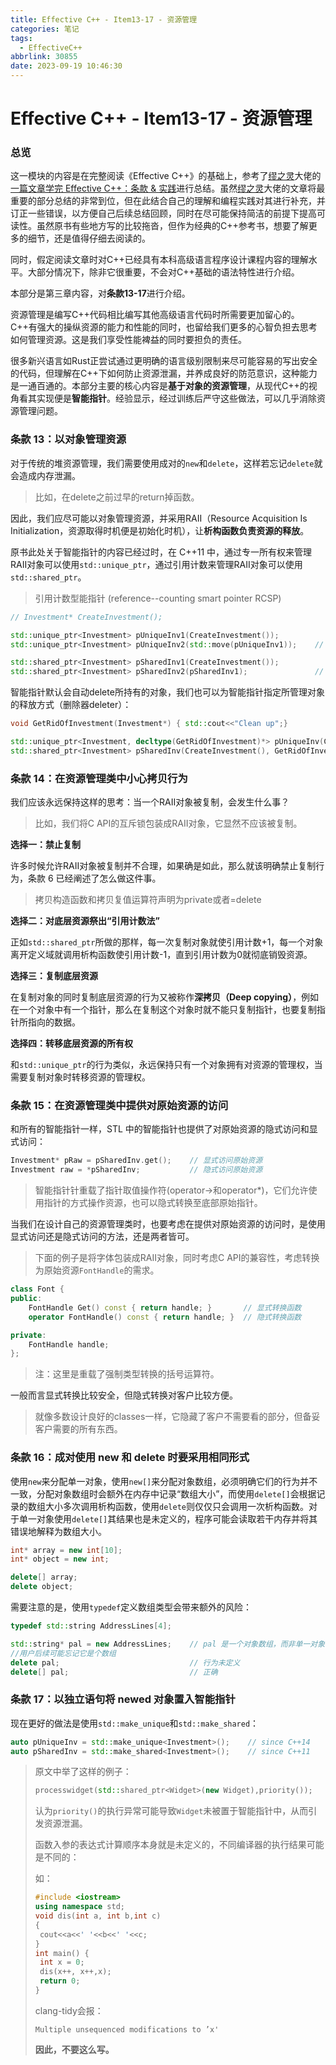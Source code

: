 ```yaml
---
title: Effective C++ - Item13-17 - 资源管理
categories: 笔记
tags:
  - EffectiveC++
abbrlink: 30855
date: 2023-09-19 10:46:30
---
```

# Effective C++ - Item13-17 - 资源管理

### 总览

这一模块的内容是在完整阅读《Effective C++》的基础上，参考了[缪之灵](https://www.zhihu.com/people/96-61-29-67)大佬的[一篇文章学完 Effective C++：条款 & 实践](https://zhuanlan.zhihu.com/p/613356779)进行总结。虽然[缪之灵](https://www.zhihu.com/people/96-61-29-67)大佬的文章将最重要的部分总结的非常到位，但在此结合自己的理解和编程实践对其进行补充，并订正一些错误，以方便自己后续总结回顾，同时在尽可能保持简洁的前提下提高可读性。虽然原书有些地方写的比较拖沓，但作为经典的C++参考书，想要了解更多的细节，还是值得仔细去阅读的。

同时，假定阅读文章时对C++已经具有本科高级语言程序设计课程内容的理解水平。大部分情况下，除非它很重要，不会对C++基础的语法特性进行介绍。

本部分是第三章内容，对**条款13-17**进行介绍。

资源管理是编写C++代码相比编写其他高级语言代码时所需要更加留心的。C++有强大的操纵资源的能力和性能的同时，也留给我们更多的心智负担去思考如何管理资源。这是我们享受性能裨益的同时要担负的责任。

很多新兴语言如Rust正尝试通过更明确的语言级别限制来尽可能容易的写出安全的代码，但理解在C++下如何防止资源泄漏，并养成良好的防范意识，这种能力是一通百通的。本部分主要的核心内容是**基于对象的资源管理**，从现代C++的视角看其实现便是**智能指针**。经验显示，经过训练后严守这些做法，可以几乎消除资源管理问题。

### 条款 13：以对象管理资源

对于传统的堆资源管理，我们需要使用成对的`new`和`delete`，这样若忘记`delete`就会造成内存泄漏。

> 比如，在delete之前过早的return掉函数。

因此，我们应尽可能以对象管理资源，并采用RAII（Resource Acquisition Is Initialization，资源取得时机便是初始化时机），让**析构函数负责资源的释放**。

原书此处关于智能指针的内容已经过时，在 C++11 中，通过专一所有权来管理RAII对象可以使用`std::unique_ptr`，通过引用计数来管理RAII对象可以使用`std::shared_ptr`。

> 引用计数型能指针 (reference--counting smart pointer RCSP)

```cpp
// Investment* CreateInvestment();

std::unique_ptr<Investment> pUniqueInv1(CreateInvestment());
std::unique_ptr<Investment> pUniqueInv2(std::move(pUniqueInv1));    // 转移资源所有权

std::shared_ptr<Investment> pSharedInv1(CreateInvestment());
std::shared_ptr<Investment> pSharedInv2(pSharedInv1);               // 引用计数+1
```

智能指针默认会自动delete所持有的对象，我们也可以为智能指针指定所管理对象的释放方式（删除器deleter）：

```cpp
void GetRidOfInvestment(Investment*) { std::cout<<"Clean up";}

std::unique_ptr<Investment, decltype(GetRidOfInvestment)*> pUniqueInv(CreateInvestment(), GetRidOfInvestment);
std::shared_ptr<Investment> pSharedInv(CreateInvestment(), GetRidOfInvestment);
```

### 条款 14：在资源管理类中小心拷贝行为

我们应该永远保持这样的思考：当一个RAII对象被复制，会发生什么事？

> 比如，我们将C API的互斥锁包装成RAII对象，它显然不应该被复制。

**选择一：禁止复制**

许多时候允许RAII对象被复制并不合理，如果确是如此，那么就该明确禁止复制行为，条款 6 已经阐述了怎么做这件事。

> 拷贝构造函数和拷贝复值运算符声明为private或者=delete

**选择二：对底层资源祭出“引用计数法”**

正如`std::shared_ptr`所做的那样，每一次复制对象就使引用计数+1，每一个对象离开定义域就调用析构函数使引用计数-1，直到引用计数为0就彻底销毁资源。

**选择三：复制底层资源**

在复制对象的同时复制底层资源的行为又被称作**深拷贝（Deep copying）**，例如在一个对象中有一个指针，那么在复制这个对象时就不能只复制指针，也要复制指针所指向的数据。

**选择四：转移底层资源的所有权**

和`std::unique_ptr`的行为类似，永远保持只有一个对象拥有对资源的管理权，当需要复制对象时转移资源的管理权。

### 条款 15：在资源管理类中提供对原始资源的访问

和所有的智能指针一样，STL 中的智能指针也提供了对原始资源的隐式访问和显式访问：

```cpp
Investment* pRaw = pSharedInv.get();    // 显式访问原始资源
Investment raw = *pSharedInv;           // 隐式访问原始资源
```

> 智能指针针重载了指针取值操作符(operator->和operator*)，它们允许使用指针的方式操作资源，也可以隐式转换至底部原始指针。

当我们在设计自己的资源管理类时，也要考虑在提供对原始资源的访问时，是使用显式访问还是隐式访问的方法，还是两者皆可。

> 下面的例子是将字体包装成RAII对象，同时考虑C API的兼容性，考虑转换为原始资源`FontHandle`的需求。

```cpp
class Font {
public:
    FontHandle Get() const { return handle; }       // 显式转换函数
    operator FontHandle() const { return handle; }  // 隐式转换函数

private:
    FontHandle handle;
};
```

> 注：这里是重载了强制类型转换的括号运算符。

一般而言显式转换比较安全，但隐式转换对客户比较方便。

> 就像多数设计良好的classes一样，它隐藏了客户不需要看的部分，但备妥客户需要的所有东西。

### 条款 16：成对使用 new 和 delete 时要采用相同形式

使用`new`来分配单一对象，使用`new[]`来分配对象数组，必须明确它们的行为并不一致，分配对象数组时会额外在内存中记录“数组大小”，而使用`delete[]`会根据记录的数组大小多次调用析构函数，使用`delete`则仅仅只会调用一次析构函数。对于单一对象使用`delete[]`其结果也是未定义的，程序可能会读取若干内存并将其错误地解释为数组大小。

```cpp
int* array = new int[10];
int* object = new int;

delete[] array;
delete object;
```

需要注意的是，使用`typedef`定义数组类型会带来额外的风险：

```cpp
typedef std::string AddressLines[4];

std::string* pal = new AddressLines;    // pal 是一个对象数组，而非单一对象
//用户后续可能忘记它是个数组
delete pal;                             // 行为未定义
delete[] pal;                           // 正确
```

### 条款 17：以独立语句将 newed 对象置入智能指针

现在更好的做法是使用`std::make_unique`和`std::make_shared`：

```cpp
auto pUniqueInv = std::make_unique<Investment>();    // since C++14
auto pSharedInv = std::make_shared<Investment>();    // since C++11
```

> 原文中举了这样的例子：
>
> ```cpp
> processwidget(std::shared_ptr<Widget>(new Widget),priority());
> ```
>
> 认为`priority()`的执行异常可能导致`Widget`未被置于智能指针中，从而引发资源泄漏。
>
> 函数入参的表达式计算顺序本身就是未定义的，不同编译器的执行结果可能是不同的：
>
> 如：
>
> ```cpp
> #include <iostream>
> using namespace std;
> void dis(int a, int b,int c)
> {
>  cout<<a<<' '<<b<<' '<<c;
> }
> int main() {
>  int x = 0;
>  dis(x++, x++,x);
>  return 0;
> }
> ```
>
> clang-tidy会报：
> ```
> Multiple unsequenced modifications to ’x'
> ```
>
> **因此，不要这么写。**


